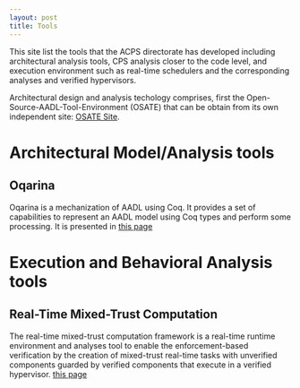 ```yaml
---
layout: post
title: Tools
---
```


This site list the tools that the ACPS directorate has developed including architectural analysis tools, CPS analysis closer to the code level, and execution environment such as real-time schedulers and the corresponding analyses and verified hypervisors.

 Architectural design and analysis techology comprises, first the Open-Source-AADL-Tool-Environment (OSATE) that can be obtain from its own independent site: [OSATE Site](https://osate.org).

# Architectural Model/Analysis tools

## Oqarina

Oqarina is a mechanization of AADL using Coq. It provides a set of capabilities to represent an AADL model using Coq types and perform some processing. It is presented in [this page](tools/oqarina)

# Execution and Behavioral Analysis tools

## Real-Time Mixed-Trust Computation

The real-time mixed-trust computation framework is a real-time runtime environment and analyses tool to enable the enforcement-based verification by the creation of mixed-trust real-time tasks with unverified components guarded by verified components that execute in a verified hypervisor. [this page](tools/mixed-trust)
